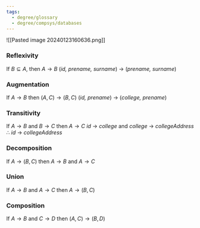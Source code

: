 ```yaml
---
tags:
  - degree/glossary
  - degree/compsys/databases
---
```

![[Pasted image 20240123160636.png]]
### Reflexivity
If $B\subseteq A$, then $A \rightarrow B$
(*id, prename, surname*) $\rightarrow$ (*prename, surname*)

### Augmentation
If $A \rightarrow B$ then $(A,C) \rightarrow (B,C)$
(*id, prename*) $\rightarrow$ (*college, prename*)

### Transitivity
If $A \rightarrow B$ and $B\rightarrow C$ then $A \rightarrow C$
*id* $\rightarrow$ *college* and *college* $\rightarrow$ *collegeAddress* $\therefore$ *id* $\rightarrow$ *collegeAddress*

### Decomposition
If $A\rightarrow (B,C)$ then $A\rightarrow B$ and $A\rightarrow C$

### Union
If $A\rightarrow B$ and $A\rightarrow C$ then $A\rightarrow (B,C)$

### Composition
If $A\rightarrow B$ and $C\rightarrow D$ then $(A,C)\rightarrow (B,D)$
